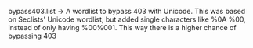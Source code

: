 bypass403.list -> A wordlist to bypass 403 with Unicode. 
This was based on Seclists' Unicode wordlist, but added single characters like %0A %00, instead of only having %00%001. 
This way there is a higher chance of bypassing 403
